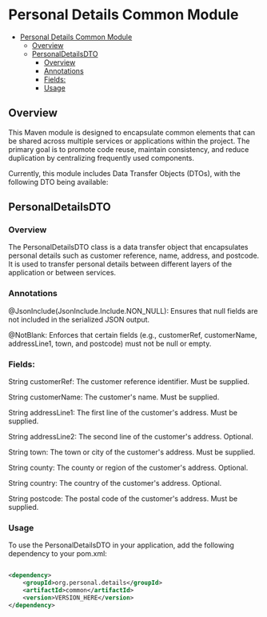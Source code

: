 # Personal Details Common Module

<!-- TOC -->

* [Personal Details Common Module](#personal-details-common-module)
    * [Overview](#overview)
    * [PersonalDetailsDTO](#personaldetailsdto)
        * [Overview](#overview-1)
        * [Annotations](#annotations)
        * [Fields:](#fields)
        * [Usage](#usage)

<!-- TOC -->

## Overview

This Maven module is designed to encapsulate common elements that can be shared across multiple services or applications
within the project. The primary goal is to promote code reuse, maintain consistency, and reduce duplication by
centralizing frequently used components.

Currently, this module includes Data Transfer Objects (DTOs), with the following DTO being available:

## PersonalDetailsDTO

### Overview

The PersonalDetailsDTO class is a data transfer object that encapsulates personal details such as customer reference,
name, address, and postcode. It is used to transfer personal details between different layers of the application or
between services.

### Annotations

@JsonInclude(JsonInclude.Include.NON_NULL): Ensures that null fields are not included in the serialized JSON output.

@NotBlank: Enforces that certain fields (e.g., customerRef, customerName, addressLine1, town, and postcode) must not be
null or empty.

### Fields:

String customerRef: The customer reference identifier. Must be supplied.

String customerName: The customer's name. Must be supplied.

String addressLine1: The first line of the customer's address. Must be supplied.

String addressLine2: The second line of the customer's address. Optional.

String town: The town or city of the customer's address. Must be supplied.

String county: The county or region of the customer's address. Optional.

String country: The country of the customer's address. Optional.

String postcode: The postal code of the customer's address. Must be supplied.

### Usage

To use the PersonalDetailsDTO in your application, add the following dependency to your pom.xml:

```xml

<dependency>
    <groupId>org.personal.details</groupId>
    <artifactId>common</artifactId>
    <version>VERSION_HERE</version>
</dependency>
```